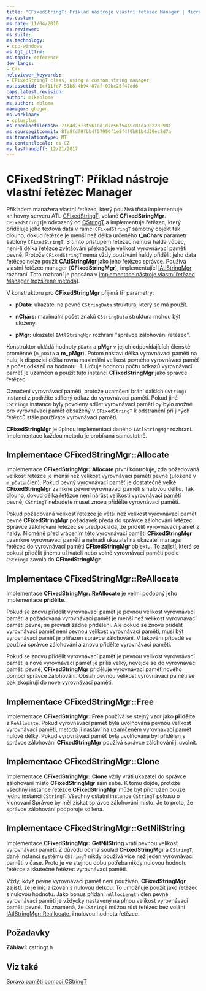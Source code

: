 ```yaml
---
title: "CFixedStringT: Příklad nástroje vlastní řetězec Manager | Microsoft Docs"
ms.custom: 
ms.date: 11/04/2016
ms.reviewer: 
ms.suite: 
ms.technology:
- cpp-windows
ms.tgt_pltfrm: 
ms.topic: reference
dev_langs:
- C++
helpviewer_keywords:
- CFixedStringT class, using a custom string manager
ms.assetid: 1cf11fd7-51b8-4b94-87af-02bc25f47dd6
caps.latest.revision: 
author: mikeblome
ms.author: mblome
manager: ghogen
ms.workload:
- cplusplus
ms.openlocfilehash: 7164d2313f5610d1d7e56f5449c81ea9e2282981
ms.sourcegitcommit: 8fa8fdf0fbb4f57950f1e8f4f9b81b4d39ec7d7a
ms.translationtype: MT
ms.contentlocale: cs-CZ
ms.lasthandoff: 12/21/2017
---
```

# <a name="cfixedstringt-example-of-a-custom-string-manager"></a>CFixedStringT: Příklad nástroje vlastní řetězec Manager
Příkladem manažera vlastní řetězec, který používá třída implementuje knihovny serveru ATL [CFixedStringT](../atl-mfc-shared/reference/cfixedstringt-class.md), volané **CFixedStringMgr**. `CFixedStringT`je odvozený od [CStringT](../atl-mfc-shared/reference/cstringt-class.md) a implementuje řetězec, který přiděluje jeho textová data v rámci `CFixedStringT` samotný objekt tak dlouho, dokud řetězce je menší než délka určeného **t_nChars** parametr šablony `CFixedStringT`. S tímto přístupem řetězec nemusí halda vůbec, není-li délka řetězce zvětšování překračuje velikost vyrovnávací paměti pevné. Protože `CFixedStringT` nemá vždy používání haldy přidělit jeho data řetězec nelze použít **CAtlStringMgr** jako jeho řetězec správce. Používá vlastní řetězec manager (**CFixedStringMgr**), implementující [IAtlStringMgr](../atl-mfc-shared/reference/iatlstringmgr-class.md) rozhraní. Toto rozhraní je popsána v [implementace nástroje vlastní řetězec Manager (rozšířené metoda)](../atl-mfc-shared/implementation-of-a-custom-string-manager-advanced-method.md).  
  
 V konstruktoru pro **CFixedStringMgr** přijímá tři parametry:  
  
-   **pData:** ukazatel na pevné `CStringData` struktura, který se má použít.  
  
-   **nChars:** maximální počet znaků `CStringData` struktura mohou být uloženy.  
  
-   **pMgr:** ukazatel `IAtlStringMgr` rozhraní "správce zálohování řetězec".  
  
 Konstruktor ukládá hodnoty `pData` a **pMgr** v jejich odpovídajících členské proměnné (`m_pData` a **m_pMgr**). Potom nastaví délka vyrovnávací paměti na nulu, k dispozici délka rovna maximální velikost pevného vyrovnávací paměť a počet odkazů na hodnotu -1. Určuje hodnotu počtu odkazů vyrovnávací paměť je uzamčen a použít tuto instanci **CFixedStringMgr** jako správce řetězec.  
  
 Označení vyrovnávací paměti, protože uzamčení brání dalších `CStringT` instancí z podržíte sdílený odkaz do vyrovnávací paměti. Pokud jiné `CStringT` instance byly povoleny sdílet vyrovnávací paměti by bylo možné pro vyrovnávací paměť obsažený v `CFixedStringT` k odstranění při jiných řetězců stále používáte vyrovnávací paměti.  
  
 **CFixedStringMgr** je úplnou implementaci daného `IAtlStringMgr` rozhraní. Implementace každou metodu je probíraná samostatně.  
  
## <a name="implementation-of-cfixedstringmgrallocate"></a>Implementace CFixedStringMgr::Allocate  
 Implementace **CFixedStringMgr::Allocate** první kontroluje, zda požadovaná velikost řetězce je menší než velikost vyrovnávací paměti pevné (uložené v `m_pData` člen). Pokud pevný vyrovnávací paměť je dostatečně velké **CFixedStringMgr** zamkne pevné vyrovnávací paměti s nulovou délku. Tak dlouho, dokud délka řetězce není nárůst velikosti vyrovnávací paměti pevné, `CStringT` nebudete muset znovu přidělte vyrovnávací paměti.  
  
 Pokud požadovaná velikost řetězce je větší než velikost vyrovnávací paměti pevné **CFixedStringMgr** požadavek předá do správce zálohování řetězec. Správce zálohování řetězec se předpokládá, že přidělit vyrovnávací paměť z haldy. Nicméně před vrácením této vyrovnávací paměti **CFixedStringMgr** uzamkne vyrovnávací paměti a nahradí ukazatel na ukazatel manager řetězec do vyrovnávací paměti **CFixedStringMgr** objektu. To zajistí, která se pokusí přidělit jinému uživateli nebo volné vyrovnávací paměti podle `CStringT` zavolá do **CFixedStringMgr**.  
  
## <a name="implementation-of-cfixedstringmgrreallocate"></a>Implementace CFixedStringMgr::ReAllocate  
 Implementace **CFixedStringMgr::ReAllocate** je velmi podobný jeho implementace **přidělte**.  
  
 Pokud se znovu přidělit vyrovnávací paměť je pevnou velikost vyrovnávací paměti a požadovaná vyrovnávací paměť je menší než velikost vyrovnávací paměti pevné, se provádí žádné přidělení. Ale pokud se znovu přidělit vyrovnávací paměť není pevnou velikost vyrovnávací paměti, musí být vyrovnávací paměť je přiřazen správce zálohování. V takovém případě se používá správce zálohování a znovu přidělte vyrovnávací paměti.  
  
 Pokud se znovu přidělit vyrovnávací paměť je pevnou velikost vyrovnávací paměti a nové vyrovnávací paměť je příliš velký, nevejde se do vyrovnávací paměti pevné, **CFixedStringMgr** přiděluje vyrovnávací paměť nového pomocí správce zálohování. Obsah pevnou velikost vyrovnávací paměti se pak zkopírují do nové vyrovnávací paměti.  
  
## <a name="implementation-of-cfixedstringmgrfree"></a>Implementace CFixedStringMgr::Free  
 Implementace **CFixedStringMgr::Free** používá se stejný vzor jako **přidělte** a `ReAllocate`. Pokud vyrovnávací paměť byla uvolňována pevnou velikost vyrovnávací paměti, metoda ji nastaví na uzamčeném vyrovnávací paměť nulové délky. Pokud vyrovnávací paměť byla uvolňována byl přidělen s správce zálohování **CFixedStringMgr** používá správce zálohování ji uvolnit.  
  
## <a name="implementation-of-cfixedstringmgrclone"></a>Implementace CFixedStringMgr::Clone  
 Implementace **CFixedStringMgr::Clone** vždy vrátí ukazatel do správce zálohování místo **CFixedStringMgr** sám sebe. K tomu dojde, protože všechny instance řetězce **CFixedStringMgr** může být přidružen pouze jednu instanci `CStringT`. Všechny ostatní instance `CStringT` pokusu o klonování Správce by měl získat správce zálohování místo. Je to proto, že správce zálohování podporuje sdílená.  
  
## <a name="implementation-of-cfixedstringmgrgetnilstring"></a>Implementace CFixedStringMgr::GetNilString  
 Implementace **CFixedStringMgr::GetNilString** vrátí pevnou velikost vyrovnávací paměti. Z důvodu očima soulad **CFixedStringMgr** a `CStringT`, dané instanci systému `CStringT` nikdy používá více než jeden vyrovnávací paměti v čase. Proto je ve stejnou dobu potřeba nikdy nulovou hodnotu řetězce a skutečné řetězec vyrovnávací paměti.  
  
 Vždy, když pevné vyrovnávací paměť není používán, **CFixedStringMgr** zajistí, že je inicializován s nulovou délkou. To umožňuje použít jako řetězec s nulovou hodnotu. Jako bonus přidání `nAllocLength` člen pevné vyrovnávací paměti je vždycky nastavený na plnou velikost vyrovnávací paměti pevné. To znamená, že `CStringT` můžou růst řetězec bez volání [IAtlStringMgr::Reallocate](../atl-mfc-shared/reference/iatlstringmgr-class.md#reallocate), i nulovou hodnotu řetězce.  
  
## <a name="requirements"></a>Požadavky  
 **Záhlaví:** cstringt.h  
  
## <a name="see-also"></a>Viz také  
 [Správa paměti pomocí CStringT](../atl-mfc-shared/memory-management-with-cstringt.md)

